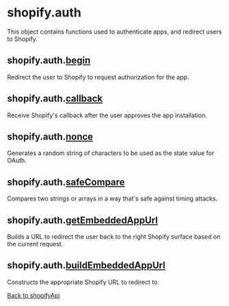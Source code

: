 # shopify.auth

This object contains functions used to authenticate apps, and redirect users to Shopify.

## shopify.auth.[begin](./begin.md)

Redirect the user to Shopify to request authorization for the app.

## shopify.auth.[callback](./callback.md)

Receive Shopify's callback after the user approves the app installation.

## shopify.auth.[nonce](./nonce.md)

Generates a random string of characters to be used as the state value for OAuth.

## shopify.auth.[safeCompare](./safeCompare.md)

Compares two strings or arrays in a way that's safe against timing attacks.

## shopify.auth.[getEmbeddedAppUrl](./getEmbeddedAppUrl.md)

Builds a URL to redirect the user back to the right Shopify surface based on the current request.

## shopify.auth.[buildEmbeddedAppUrl](./buildEmbeddedAppUrl.md)

Constructs the appropriate Shopify URL to redirect to.

[Back to shopifyApi](../shopifyApi.md)
